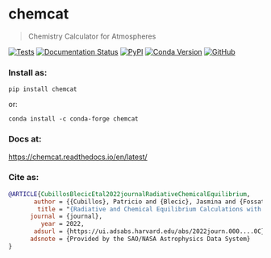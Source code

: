# chemcat
> Chemistry Calculator for Atmospheres

[![Tests](https://github.com/AtmoLib/chemcat/actions/workflows/python-package.yml/badge.svg)](https://github.com/AtmoLib/chemcat/actions/workflows/python-package.yml?query=branch%3Amain)
[![Documentation Status](https://readthedocs.org/projects/chemcat/badge/?version=latest)](https://chemcat.readthedocs.io/en/latest/?badge=latest)
[![PyPI](https://img.shields.io/pypi/v/chemcat.svg)](https://pypi.org/project/chemcat)
[![Conda Version](https://img.shields.io/conda/vn/conda-forge/chemcat.svg)](https://anaconda.org/conda-forge/chemcat)
[![GitHub](https://img.shields.io/github/license/atmolib/chemcat.svg?color=blue)](https://chemcat.readthedocs.io/en/latest/license.html)


### Install as:
```
pip install chemcat
```
or:
```
conda install -c conda-forge chemcat
```


### Docs at:
<https://chemcat.readthedocs.io/en/latest/>

### Cite as:
```bibtex
@ARTICLE{CubillosBlecicEtal2022journalRadiativeChemicalEquilibrium,
       author = {{Cubillos}, Patricio and {Blecic}, Jasmina and {Fossati}, Luca},
        title = "{Radiative and Chemical Equilibrium Calculations with Application to Exoplanets}",
      journal = {journal},
         year = 2022,
       adsurl = {https://ui.adsabs.harvard.edu/abs/2022journ.000....0C},
      adsnote = {Provided by the SAO/NASA Astrophysics Data System}
}
```
